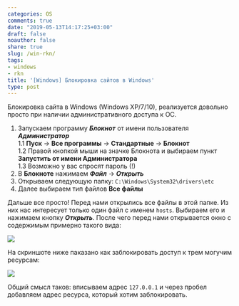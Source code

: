 ```yaml
---
categories: OS
comments: true
date: "2019-05-13T14:17:25+03:00"
draft: false
noauthor: false
share: true
slug: /win-rkn/
tags:
- windows
- rkn
title: '[Windows] Блокировка сайтов в Windows'
type: post
---
```


Блокировка сайта в Windows (Windows XP/7/10), реализуется довольно просто при наличии административного доступа к ОС.

1. Запускаем программу ***Блокнот*** от имени пользователя ***Администратор***   
1.1 **Пуск** -> **Все программы** -> **Стандартные** -> **Блокнот**   
1.2 Правой кнопкой мыши на значке Блокнота и выбираем пункт **Запустить от имени Администратора**   
1.3 Возможно у вас спросят пароль (!)
2. В **Блокноте** нажимаем ***Файл*** -> ***Открыть***
3. Открываем следующую папку: `C:\Windows\System32\drivers\etc`
4. Далее выбираем тип файлов **Все файлы**

Дальше все просто! Перед нами открылись все файлы в этой папке. Из них нас интересует только один файл с именем `hosts`. Выбираем его и нажимаем кнопку ***Открыть***. После чего перед нами открывается окно с содержимым примерно такого вида:

![](https://images.pcworld.com/images/article/2012/01/block1-10964846.png)

На скриншоте ниже паказано как заблокировать доступ к трем могучим ресурсам:

![](https://images.pcworld.com/images/article/2012/01/block2-10964843.png)

Общий смысл таков: вписываем адрес `127.0.0.1` и через пробел добавляем адрес ресурса, который хотим заблокировать.


